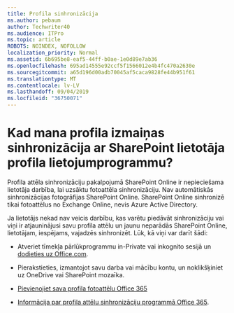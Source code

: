 ```yaml
---
title: Profila sinhronizācija
ms.author: pebaum
author: Techwriter40
ms.audience: ITPro
ms.topic: article
ROBOTS: NOINDEX, NOFOLLOW
localization_priority: Normal
ms.assetid: 6b695be8-eaf5-44ff-b0ae-1e0d89e7ab36
ms.openlocfilehash: 695ad14555e92ccf5f1566012e4b4fc470a2630e
ms.sourcegitcommit: a65d196d00adb70045af5caca9828fe44b951f61
ms.translationtype: MT
ms.contentlocale: lv-LV
ms.lasthandoff: 09/04/2019
ms.locfileid: "36750071"
---
```

# <a name="when-do-my-profile-changes-sync-to-the-sharepoint-user-profile-application"></a>Kad mana profila izmaiņas sinhronizācija ar SharePoint lietotāja profila lietojumprogrammu?

Profila attēla sinhronizāciju pakalpojumā SharePoint Online ir nepieciešama lietotāja darbība, lai uzsāktu fotoattēla sinhronizāciju. Nav automātiskās sinhronizācijas fotogrāfijas SharePoint Online. SharePoint Online sinhronizē tikai fotoattēlus no Exchange Online, nevis Azure Active Directory.

Ja lietotājs nekad nav veicis darbību, kas varētu piedāvāt sinhronizāciju vai viņi ir atjauninājusi savu profila attēlu un jaunu neparādās SharePoint Online, lietotājam, iespējams, vajadzēs sinhronizēt. Lūk, kā viņi var darīt šādi:

- Atveriet tīmekļa pārlūkprogrammu in-Private vai inkognito sesijā un [dodieties uz Office.com](http://www.office.com/).

- Pierakstieties, izmantojot savu darba vai mācību kontu, un noklikšķiniet uz OneDrive vai SharePoint mozaīka.

- [Pievienojiet sava profila fotoattēlu Office 365](https://support.office.com/article/Add-your-profile-photo-to-Office-365-2eaf93fd-b3f1-43b9-9cdc-bdcd548435b7)

- [Informācija par profila attēlu sinhronizāciju programmā Office 365](https://support.office.com/article/Information-about-user-profile-synchronization-in-SharePoint-Online-177eb196-5887-43c9-84c3-b98a43d35129).

